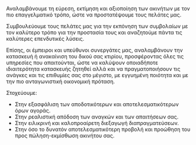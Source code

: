 Αναλαμβάνουμε τη  εύρεση, εκτίμηση και αξιοποίηση των ακινήτων με τον πιο επαγγελματικό τρόπο, ώστε να προστατέψουμε τους πελάτες μας. 

Συμβουλεύουμε τους πελάτες μας για την εκπόνηση των συμβολαίων με τον καλύτερο τρόπο για την προστασία τους και αναζητούμε πάντα τις καλύτερες επενδυτικές λύσεις.

Επίσης,  οι έμπειροι και υπεύθυνοι συνεργάτες μας, αναλαμβάνουν την κατασκευή ή ανακαίνιση του δικού σας κτιρίου, προσφέροντας όλες τις υπηρεσίες που απαιτούνται, ώστε να καλύψουν οποιαδήποτε ιδιαιτερότητα κατασκευής ζητηθεί αλλά και να πραγματοποιήσουν τις ανάγκες και τις επιθυμίες σας στο μέγιστο, με εγγυημένη ποιότητα και με την πιο ανταγωνιστική οικονομική πρόταση.

Στοχεύουμε:
 - Στην εξασφάλιση των αποδοτικότερων και αποτελεσματικότερων όρων αγοράς.
 - Στην ρεαλιστική απόδοση των αναγκών και των απαιτήσεων σας.
 - Στην ειλικρινή και καλοπροαίρετη διεξαγωγή διαπραγματεύσεων.
 - Στην όσο το δυνατόν αποτελεσματικότερη προβολή και προώθηση του προς πώληση-εκμίσθωση ακινήτου σας.
